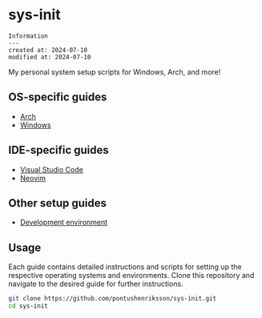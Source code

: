 # sys-init

```
Information
---
created at: 2024-07-10
modified at: 2024-07-10
```

My personal system setup scripts for Windows, Arch, and more!

## OS-specific guides

- [Arch](_docs/arch.md)
- [Windows](_docs/windows.md)

## IDE-specific guides

- [Visual Studio Code](_docs/vscode.md)
- [Neovim](_docs/neovim.md)

## Other setup guides

- [Development environment](_docs/dev-environment.md)

## Usage

Each guide contains detailed instructions and scripts for setting up the respective operating systems and environments. Clone this repository and navigate to the desired guide for further instructions.

```bash
git clone https://github.com/pontushenriksson/sys-init.git
cd sys-init
```
